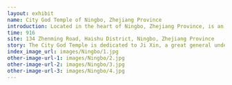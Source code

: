 ```yaml
---
layout: exhibit
name: City God Temple of Ningbo, Zhejiang Province
introduction: Located in the heart of Ningbo, Zhejiang Province, is an important Taoist temple in the Ningbo area, built in 916, nearly a thousand years ago. The whole building covers an area of about 4,700 square metres, with a construction area of about 4,200 square metres.
time: 916
site: 134 Zhenming Road, Haishu District, Ningbo, Zhejiang Province
story: The City God Temple is dedicated to Ji Xin, a great general under Liu Bang during the Han Dynasty. He was captured by the Chu army for saving Liu Bang from being trapped in Xingyang and was burnt to death by Xiang Yu in his anger. After Liu Bang became emperor.Send his ashes to his hometown for burial, and build a temple and statue to enjoy incense forever." Later Liu Bang also ordered the building of city god temples in all counties of the country. The people of Ningbo also considered Ji Xin to be a man of immense merit and power, and worshipped him as their protector, a man who was born in Longxi Henan and had no connection with Ningbo.
index_image_url: images/Ningbo/1.jpg
other-image-url-1: images/Ningbo/2.jpg
other-image-url-2: images/Ningbo/3.jpg
other-image-url-3: images/Ningbo/4.jpg
---
```

